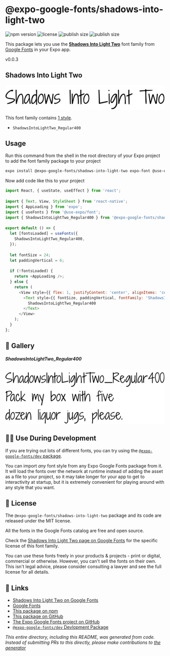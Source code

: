 # @expo-google-fonts/shadows-into-light-two

![npm version](https://flat.badgen.net/npm/v/@expo-google-fonts/shadows-into-light-two)
![license](https://flat.badgen.net/github/license/expo/google-fonts)
![publish size](https://flat.badgen.net/packagephobia/install/@expo-google-fonts/shadows-into-light-two)
![publish size](https://flat.badgen.net/packagephobia/publish/@expo-google-fonts/shadows-into-light-two)

This package lets you use the [**Shadows Into Light Two**](https://fonts.google.com/specimen/Shadows+Into+Light+Two) font family from [Google Fonts](https://fonts.google.com/) in your Expo app.

v0.0.3

## Shadows Into Light Two

![Shadows Into Light Two](./font-family.png)

This font family contains [1 style](#-gallery).

- `ShadowsIntoLightTwo_Regular400`

## Usage

Run this command from the shell in the root directory of your Expo project to add the font family package to your project
```sh
expo install @expo-google-fonts/shadows-into-light-two expo-font @use-expo/font
```

Now add code like this to your project
```js
import React, { useState, useEffect } from 'react';

import { Text, View, StyleSheet } from 'react-native';
import { AppLoading } from 'expo';
import { useFonts } from '@use-expo/font';
import { ShadowsIntoLightTwo_Regular400 } from '@expo-google-fonts/shadows-into-light-two';

export default () => {
  let [fontsLoaded] = useFonts({
    ShadowsIntoLightTwo_Regular400,
  });

  let fontSize = 24;
  let paddingVertical = 6;

  if (!fontsLoaded) {
    return <AppLoading />;
  } else {
    return (
      <View style={{ flex: 1, justifyContent: 'center', alignItems: 'center' }}>
        <Text style={{ fontSize, paddingVertical, fontFamily: 'ShadowsIntoLightTwo_Regular400' }}>
          ShadowsIntoLightTwo_Regular400
        </Text>
      </View>
    );
  }
};

```

## 🔡 Gallery

##### ShadowsIntoLightTwo_Regular400
![ShadowsIntoLightTwo_Regular400](./893c145feef9217e5c35f97bb6d74c1068a802587acc2f5f3c35f2c2ebf8730f.ttf.png)


## 👩‍💻 Use During Development

If you are trying out lots of different fonts, you can try using the [`@expo-google-fonts/dev` package](https://github.com/expo/google-fonts/tree/master/font-packages/dev#readme).

You can import *any* font style from any Expo Google Fonts package from it. It will load the fonts
over the network at runtime instead of adding the asset as a file to your project, so it may take longer
for your app to get to interactivity at startup, but it is extremely convenient
for playing around with any style that you want.

## 📖 License

The `@expo-google-fonts/shadows-into-light-two` package and its code are released under the MIT license.

All the fonts in the Google Fonts catalog are free and open source.

Check the [Shadows Into Light Two page on Google Fonts](https://fonts.google.com/specimen/Shadows+Into+Light+Two) for the specific license of this font family.

You can use these fonts freely in your products & projects - print or digital, commercial or otherwise. However, you can't sell the fonts on their own. This isn't legal advice, please consider consulting a lawyer and see the full license for all details.

## 🔗 Links

- [Shadows Into Light Two on Google Fonts](https://fonts.google.com/specimen/Shadows+Into+Light+Two)
- [Google Fonts](https://fonts.google.com/)
- [This package on npm](https://www.npmjs.com/package/@expo-google-fonts/shadows-into-light-two)
- [This package on GitHub](https://github.com/expo/google-fonts/tree/master/font-packages/shadows-into-light-two)
- [The Expo Google Fonts project on GitHub](https://github.com/expo/google-fonts)
- [`@expo-google-fonts/dev` Devlopment Package](https://github.com/expo/google-fonts/tree/master/font-packages/dev)


*This entire directory, including this README, was generated from code. Instead of submitting PRs to this directly, please make contributions to [the generator](https://github.com/expo/google-fonts/tree/master/packages/generator)*
